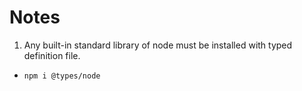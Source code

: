 # Notes

1. Any built-in standard library of node must be installed with typed definition file.
  - `npm i @types/node`
